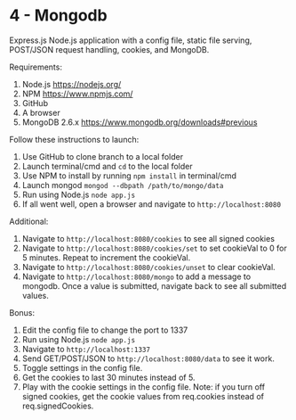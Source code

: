 # 4 - Mongodb

Express.js Node.js application with a config file, static file serving, POST/JSON request handling, cookies, and MongoDB.

Requirements:

1. Node.js https://nodejs.org/
2. NPM https://www.npmjs.com/
3. GitHub
4. A browser
5. MongoDB 2.6.x https://www.mongodb.org/downloads#previous

Follow these instructions to launch:

1. Use GitHub to clone branch to a local folder
2. Launch terminal/cmd and `cd` to the local folder
3. Use NPM to install by running `npm install` in terminal/cmd
4. Launch mongod `mongod --dbpath /path/to/mongo/data`
5. Run using Node.js `node app.js`
6. If all went well, open a browser and navigate to `http://localhost:8080`

Additional:
1. Navigate to `http://localhost:8080/cookies` to see all signed cookies
2. Navigate to `http://localhost:8080/cookies/set` to set cookieVal to 0 for 5 minutes. Repeat to increment the cookieVal.
3. Navigate to `http://localhost:8080/cookies/unset` to clear cookieVal.
4. Navigate to `http://localhost:8080/mongo` to add a message to mongodb. Once a value is submitted, navigate back to see all submitted values.

Bonus:

1. Edit the config file to change the port to 1337
2. Run using Node.js `node app.js`
3. Navigate to `http://localhost:1337`
4. Send GET/POST/JSON to `http://localhost:8080/data` to see it work.
5. Toggle settings in the config file.
6. Get the cookies to last 30 minutes instead of 5.
7. Play with the cookie settings in the config file. Note: if you turn off signed cookies, get the cookie values from req.cookies instead of req.signedCookies.

